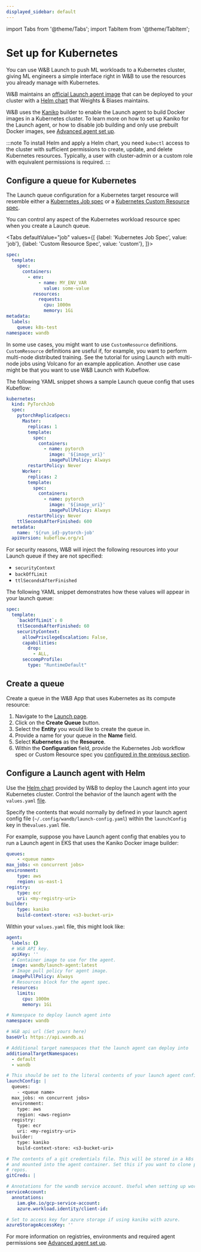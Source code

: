 ```yaml
---
displayed_sidebar: default
---
```


import Tabs from '@theme/Tabs';
import TabItem from '@theme/TabItem';

# Set up for Kubernetes

You can use W&B Launch to push ML workloads to a Kubernetes cluster, giving ML engineers a simple interface right in W&B to use the resources you already manage with Kubernetes. 


W&B maintains an [official Launch agent image](https://hub.docker.com/r/wandb/launch-agent) that can be deployed to your cluster with a [Helm chart](https://github.com/wandb/helm-charts/tree/main/charts/launch-agent) that Weights & Biases maintains. 


W&B uses the [Kaniko](https://github.com/GoogleContainerTools/kaniko) builder to enable the Launch agent to build Docker images in a Kubernetes cluster. To learn more on how to set up Kaniko for the Launch agent, or how to disable job building and only use prebuilt Docker images, see [Advanced agent set up](./setup-agent-advanced.md).


:::note
To install Helm and apply a Helm chart, you need `kubectl` access to the cluster with sufficient permissions to create, update, and delete Kubernetes resources. Typically, a user with cluster-admin or a custom role with equivalent permissions is required.
:::


<!-- Future: insert diagram here -->

## Configure a queue for Kubernetes

The Launch queue configuration for a Kubernetes target resource will resemble either a [Kubernetes Job spec](https://kubernetes.io/docs/concepts/workloads/controllers/job/) or a [Kubernetes Custom Resource spec](https://kubernetes.io/docs/concepts/extend-kubernetes/api-extension/custom-resources/).


You can control any aspect of the Kubernetes workload resource spec when you create a Launch queue.

<Tabs
defaultValue="job"
values={[
{label: 'Kubernetes Job Spec', value: 'job'},
{label: 'Custom Resource Spec', value: 'custom'},
]}>

<TabItem value="job">

```yaml
spec:
  template:
    spec:
      containers:
        - env:
            - name: MY_ENV_VAR
              value: some-value
          resources:
            requests:
              cpu: 1000m
              memory: 1Gi
metadata:
  labels:
    queue: k8s-test
namespace: wandb
```

</TabItem>
<TabItem value="custom">

In some use cases, you might want to use `CustomResource` definitions. `CustomResource` definitions are useful if, for example, you want to perform multi-node distributed training. See the tutorial for using Launch with multi-node jobs using Volcano for an example application. Another use case might be that you want to use W&B Launch with Kubeflow.

The following YAML snippet shows a sample Launch queue config that uses Kubeflow:

```yaml
kubernetes:
  kind: PyTorchJob
  spec:
    pytorchReplicaSpecs:
      Master:
        replicas: 1
        template:
          spec:
            containers:
              - name: pytorch
                image: '${image_uri}'
                imagePullPolicy: Always
        restartPolicy: Never
      Worker:
        replicas: 2
        template:
          spec:
            containers:
              - name: pytorch
                image: '${image_uri}'
                imagePullPolicy: Always
        restartPolicy: Never
    ttlSecondsAfterFinished: 600
  metadata:
    name: '${run_id}-pytorch-job'
  apiVersion: kubeflow.org/v1
```

  </TabItem>
</Tabs>

For security reasons, W&B will inject the following resources into your Launch queue if they are not specified:

- `securityContext`
- `backOffLimit`
- `ttlSecondsAfterFinished`

The following YAML snippet demonstrates how these values will appear in your launch queue:

```yaml title="example-spec.yaml"
spec:
  template:
    `backOffLimit`: 0
    ttlSecondsAfterFinished: 60
    securityContext:
      allowPrivilegeEscalation: False,
      capabilities:
        drop:
          - ALL,
      seccompProfile:
        type: "RuntimeDefault"
```

## Create a queue

Create a queue in the W&B App that uses Kubernetes as its compute resource:

1. Navigate to the [Launch page](https://wandb.ai/launch).
2. Click on the **Create Queue** button.
3. Select the **Entity** you would like to create the queue in.
4. Provide a name for your queue in the **Name** field.
5. Select **Kubernetes** as the **Resource**.
6. Within the **Configuration** field, provide the Kubernetes Job workflow spec or Custom Resource spec you [configured in the previous section](#configure-a-queue-for-kubernetes).

## Configure a Launch agent with Helm

Use the [Helm chart](https://github.com/wandb/helm-charts/tree/main/charts/launch-agent) provided by W&B to deploy the Launch agent into your Kubernetes cluster. Control the behavior of the launch agent with the `values.yaml` [file](https://github.com/wandb/helm-charts/blob/main/charts/launch-agent/values.yaml).

Specify the contents that would normally by defined in your launch agent config file (`~/.config/wandb/launch-config.yaml`) within the `launchConfig` key in the`values.yaml` file.

For example, suppose you have Launch agent config that enables you to run a Launch agent in EKS that uses the Kaniko Docker image builder:

```yaml title="launch-config.yaml"
queues:
	- <queue name>
max_jobs: <n concurrent jobs>
environment:
	type: aws
	region: us-east-1
registry:
	type: ecr
	uri: <my-registry-uri>
builder:
	type: kaniko
	build-context-store: <s3-bucket-uri>
```

Within your `values.yaml` file, this might look like:

```yaml title="values.yaml"
agent:
  labels: {}
  # W&B API key.
  apiKey: ''
  # Container image to use for the agent.
  image: wandb/launch-agent:latest
  # Image pull policy for agent image.
  imagePullPolicy: Always
  # Resources block for the agent spec.
  resources:
    limits:
      cpu: 1000m
      memory: 1Gi

# Namespace to deploy launch agent into
namespace: wandb

# W&B api url (Set yours here)
baseUrl: https://api.wandb.ai

# Additional target namespaces that the launch agent can deploy into
additionalTargetNamespaces:
  - default
  - wandb

# This should be set to the literal contents of your launch agent config.
launchConfig: |
  queues:
    - <queue name>
  max_jobs: <n concurrent jobs>
  environment:
    type: aws
    region: <aws-region>
  registry:
    type: ecr
    uri: <my-registry-uri>
  builder:
    type: kaniko
    build-context-store: <s3-bucket-uri>

# The contents of a git credentials file. This will be stored in a k8s secret
# and mounted into the agent container. Set this if you want to clone private
# repos.
gitCreds: |

# Annotations for the wandb service account. Useful when setting up workload identity on gcp.
serviceAccount:
  annotations:
    iam.gke.io/gcp-service-account:
    azure.workload.identity/client-id:

# Set to access key for azure storage if using kaniko with azure.
azureStorageAccessKey: ''
```

For more information on registries, environments and required agent permissions see [Advanced agent set up](./setup-agent-advanced.md).
